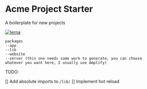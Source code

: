 # Acme Project Starter

A boilerplate for new projects

[![lerna](https://img.shields.io/badge/maintained%20with-lerna-cc00ff.svg)](https://lerna.js.org/)

```
packages
--app
--lib
--website
--server (this one needs some work to generate, you can choose whatever you want here, I usually use Amplify)
```

TODO:

[] Add absolute imports to `/lib/`
[] Implement hot reload
